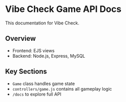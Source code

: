 # Vibe Check Game API Docs

This documentation for Vibe Check.

## Overview

- Frontend: EJS views
- Backend: Node.js, Express, MySQL

## Key Sections
- `Game` class handles game state
- `controllers/game.js` contains all gameplay logic
- `/docs` to explore full API
